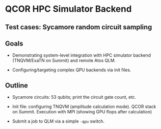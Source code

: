 # QCOR HPC Simulator Backend

## Test cases: Sycamore random circuit sampling

## Goals

- Demonstrating system-level integration with HPC simulator backend (TNQVM/ExaTN on Summit) and remote Atos QLM.

- Configuring/targeting complex QPU backends via init files. 

## Outline

- Sycamore circuits: 53 qubits; print the circuit gate count, etc.

- Init file: configuring TNQVM (amplitude calculation mode). QCOR stack on Summit. Execution with MPI (showing GPU flops after calculation)

- Submit a job to QLM via a simple `-qpu` switch.